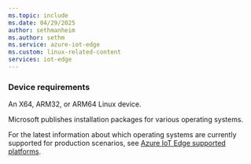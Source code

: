 ```yaml
---
ms.topic: include
ms.date: 04/29/2025
author: sethmanheim
ms.author: sethm
ms.service: azure-iot-edge
ms.custom: linux-related-content
services: iot-edge
---
```


### Device requirements

An X64, ARM32, or ARM64 Linux device.

Microsoft publishes installation packages for various operating systems.

For the latest information about which operating systems are currently supported for production scenarios, see [Azure IoT Edge supported platforms](../support.md#operating-systems).
